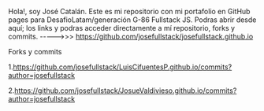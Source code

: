 Hola!, soy José Catalán. Este es mi repositorio con mi portafolio en GitHub pages para DesafioLatam/generación G-86 Fullstack JS. Podras abrir desde aquí; los links y podras acceder directamente a mí repositorio, forks y commits.
----->>>  https://github.com/josefullstack/josefullstack.github.io

Forks y commits

1.https://github.com/josefullstack/LuisCifuentesP.github.io/commits?author=josefullstack

2.https://github.com/josefullstack/JosueValdivieso.github.io/commits?author=josefullstack


